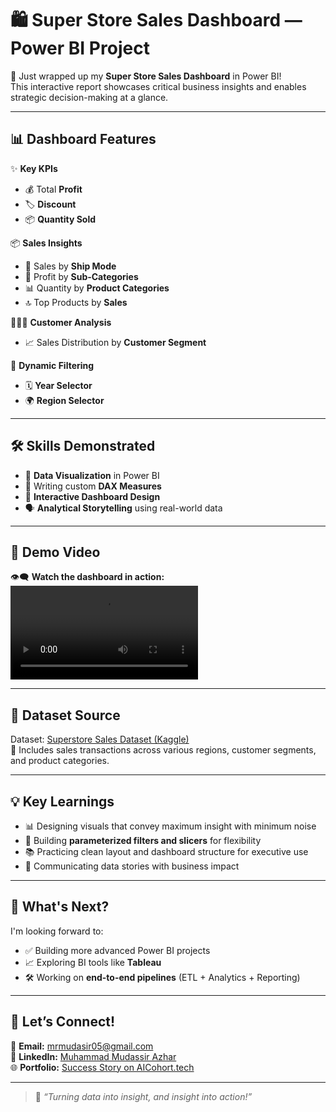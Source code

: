 # 🛍️ Super Store Sales Dashboard — Power BI Project

🚀 Just wrapped up my **Super Store Sales Dashboard** in Power BI!  
This interactive report showcases critical business insights and enables strategic decision-making at a glance.

---

## 📊 Dashboard Features

✨ **Key KPIs**  
- 💰 Total **Profit**  
- 🏷️ **Discount**  
- 📦 **Quantity Sold**

📦 **Sales Insights**  
- 🚚 Sales by **Ship Mode**  
- 🧾 Profit by **Sub-Categories**  
- 📊 Quantity by **Product Categories**  
- 🔝 Top Products by **Sales**

🧑‍🤝‍🧑 **Customer Analysis**  
- 📈 Sales Distribution by **Customer Segment**

🧭 **Dynamic Filtering**  
- 🗓️ **Year Selector**  
- 🌍 **Region Selector**

---

## 🛠️ Skills Demonstrated

- 📌 **Data Visualization** in Power BI  
- 🧠 Writing custom **DAX Measures**  
- 🧩 **Interactive Dashboard Design**  
- 🗣️ **Analytical Storytelling** using real-world data

---

## 🎥 Demo Video

👁️‍🗨️ **Watch the dashboard in action:**  
![Dashboard Preview](dashboard.mp4)  


---

## 📁 Dataset Source

Dataset: [Superstore Sales Dataset (Kaggle)](https://www.kaggle.com/datasets/tshepangmakhethe/superstore-dataset-final)  
🛒 Includes sales transactions across various regions, customer segments, and product categories.

---

## 💡 Key Learnings

- 📊 Designing visuals that convey maximum insight with minimum noise  
- 🔧 Building **parameterized filters and slicers** for flexibility  
- 📚 Practicing clean layout and dashboard structure for executive use  
- 💬 Communicating data stories with business impact

---

## 🔭 What's Next?

I'm looking forward to:
- ✅ Building more advanced Power BI projects  
- 📈 Exploring BI tools like **Tableau**  
- 🛠️ Working on **end-to-end pipelines** (ETL + Analytics + Reporting)

---

## 🤝 Let’s Connect!

📧 **Email:** [mrmudasir05@gmail.com](mailto:mrmudasir05@gmail.com)  
🔗 **LinkedIn:** [Muhammad Mudassir Azhar](https://www.linkedin.com/in/mudasir-azhar-a80b68237/)  
🌐 **Portfolio:** [Success Story on AICohort.tech](https://aicohort.tech/success-story/muhammad-mudassir-azhar/)

---

> 💬 _“Turning data into insight, and insight into action!”_
